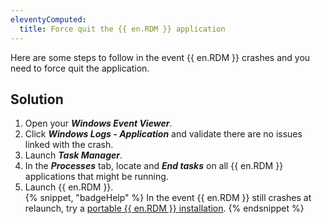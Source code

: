 ```yaml
---
eleventyComputed:
  title: Force quit the {{ en.RDM }} application
---
```

Here are some steps to follow in the event {{ en.RDM }} crashes and you need to force quit the application.
## Solution
1. Open your ***Windows Event Viewer***.
2. Click ***Windows Logs - Application*** and validate there are no issues linked with the crash.
3. Launch ***Task Manager***.
4. In the ***Processes*** tab, locate and ***End tasks*** on all {{ en.RDM }} applications that might be running.
5. Launch {{ en.RDM }}.  
{% snippet, "badgeHelp" %}
In the event {{ en.RDM }} still crashes at relaunch, try a [portable {{ en.RDM }} installation](/rdm/mac/kb/rdm-windows/how-to-articles/portable-rdm-installation/).
{% endsnippet %}
